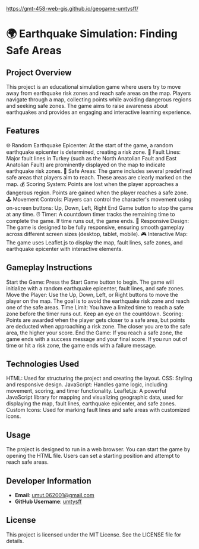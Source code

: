 https://gmt-458-web-gis.github.io/geogame-umtysff/
# 🌍 Earthquake Simulation: Finding Safe Areas

## Project Overview

This project is an educational simulation game where users try to move away from earthquake risk zones and reach safe areas on the map. Players navigate through a map, collecting points while avoiding dangerous regions and seeking safe zones. The game aims to raise awareness about earthquakes and provides an engaging and interactive learning experience.

## Features

🌐 Random Earthquake Epicenter: At the start of the game, a random earthquake epicenter is determined, creating a risk zone.
🔴 Fault Lines: Major fault lines in Turkey (such as the North Anatolian Fault and East Anatolian Fault) are prominently displayed on the map to indicate earthquake risk zones.
🏡 Safe Areas: The game includes several predefined safe areas that players aim to reach. These areas are clearly marked on the map.
💰 Scoring System:
Points are lost when the player approaches a dangerous region.
Points are gained when the player reaches a safe zone.
🕹️ Movement Controls: Players can control the character's movement using on-screen buttons:
Up, Down, Left, Right
End Game button to stop the game at any time.
⏰ Timer: A countdown timer tracks the remaining time to complete the game. If time runs out, the game ends.
📱 Responsive Design: The game is designed to be fully responsive, ensuring smooth gameplay across different screen sizes (desktop, tablet, mobile).
🎮 Interactive Map: The game uses Leaflet.js to display the map, fault lines, safe zones, and earthquake epicenter with interactive elements.

## Gameplay Instructions

Start the Game: Press the Start Game button to begin. The game will initialize with a random earthquake epicenter, fault lines, and safe zones.
Move the Player: Use the Up, Down, Left, or Right buttons to move the player on the map. The goal is to avoid the earthquake risk zone and reach one of the safe areas.
Time Limit: You have a limited time to reach a safe zone before the timer runs out. Keep an eye on the countdown.
Scoring: Points are awarded when the player gets closer to a safe area, but points are deducted when approaching a risk zone. The closer you are to the safe area, the higher your score.
End the Game: If you reach a safe zone, the game ends with a success message and your final score. If you run out of time or hit a risk zone, the game ends with a failure message.

## Technologies Used

HTML: Used for structuring the project and creating the layout.
CSS: Styling and responsive design.
JavaScript: Handles game logic, including movement, scoring, and timer functionality.
Leaflet.js: A powerful JavaScript library for mapping and visualizing geographic data, used for displaying the map, fault lines, earthquake epicenter, and safe zones.
Custom Icons: Used for marking fault lines and safe areas with customized icons.

## Usage

The project is designed to run in a web browser. You can start the game by opening the HTML file. Users can set a starting position and attempt to reach safe areas.

## Developer Information

- **Email**: umut.062001@gmail.com
- **GitHub Username**: [umtysff](https://github.com/umtysff)

## License

This project is licensed under the MIT License. See the LICENSE file for details.

